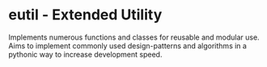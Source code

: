 # eutil - Extended Utility

Implements numerous functions and classes for reusable and modular use. 
Aims to implement commonly used design-patterns and algorithms in a pythonic
way to increase development speed.
